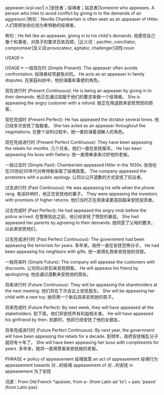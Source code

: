 appeaser:/əˈpiːzər/| n.|安抚者；绥靖者；姑息者|Someone who appeases.  A person who tries to avoid conflict by giving in to the demands of an aggressor.|例句：Neville Chamberlain is often seen as an appeaser of Hitler.  人们常把张伯伦视为希特勒的绥靖者。

例句：He felt like an appeaser, giving in to his child's demands. 他感觉自己像个和事佬，对孩子的要求百依百顺。|近义词：pacifier, conciliator, compromiser|反义词:provocateur, agitator, challenger|词性:noun

USAGE->

USAGE->
一般现在时 (Simple Present):
The appeaser often avoids confrontation.  绥靖者经常避免对抗。
He acts as an appeaser in family disputes.  在家庭纠纷中，他扮演着和事佬的角色。


现在进行时 (Present Continuous):
He is being an appeaser by giving in to their demands. 他正在通过屈服于他们的要求来做一个绥靖者。
She is appeasing the angry customer with a refund.  她正在用退款来安抚愤怒的顾客。


现在完成时 (Present Perfect):
He has appeased the dictator several times.  他已经多次安抚了独裁者。
She has acted as an appeaser throughout the negotiations. 在整个谈判过程中，她一直扮演着调解人的角色。


现在完成进行时 (Present Perfect Continuous):
They have been appeasing the rebels for months.  几个月来，他们一直在安抚叛军。
He has been appeasing his boss with flattery. 他一直用奉承来讨好他的老板。


一般过去时 (Simple Past):
Chamberlain appeased Hitler in the 1930s.  张伯伦在20世纪30年代对希特勒采取了绥靖政策。
The company appeased the protesters with a public apology. 公司以公开道歉的方式安抚了抗议者。


过去进行时 (Past Continuous):
He was appeasing his wife when the phone rang.  电话铃响时，他正在安抚他的妻子。
They were appeasing the investors with promises of higher returns. 他们当时正在用承诺更高回报来安抚投资者。


过去完成时 (Past Perfect):
He had appeased the angry mob before the police arrived.  在警察到达之前，他已经安抚了愤怒的暴徒。
She had appeased her parents by agreeing to their demands. 她同意了父母的要求，以此来安抚他们。


过去完成进行时 (Past Perfect Continuous):
The government had been appeasing the terrorists for years.  多年来，政府一直在安抚恐怖分子。
He had been appeasing his neighbors with gifts. 他一直用礼物来安抚他的邻居。


一般将来时 (Simple Future):
The company will appease the customers with discounts.  公司将以折扣来安抚顾客。
He will appease his friend by apologizing. 他会通过道歉来安抚他的朋友。


将来进行时 (Future Continuous):
They will be appeasing the shareholders at the next meeting.  他们将在下次会议上安抚股东。
She will be appeasing her child with a new toy. 她将用一个新玩具来安抚她的孩子。


将来完成时 (Future Perfect):
By next week, they will have appeased all the stakeholders.  到下周，他们将安抚所有利益相关者。
He will have appeased his girlfriend by then. 到那时，他将已经安抚了他的女朋友。


将来完成进行时 (Future Perfect Continuous):
By next year, the government will have been appeasing the rebels for a decade.  到明年，政府安抚叛乱分子就将有十年了。
She will have been appeasing her boss with compliments for years. 多年来，她将一直用赞美来安抚她的老板。



PHRASE->
policy of appeasement 绥靖政策
an act of appeasement  绥靖行为
appeasement towards  对...的绥靖
appeasement of  对...的安抚
in appeasement  为了安抚


词源：From Old French *apaisier, from a- (from Latin ad 'to') + pais 'peace' (from Latin pax).
